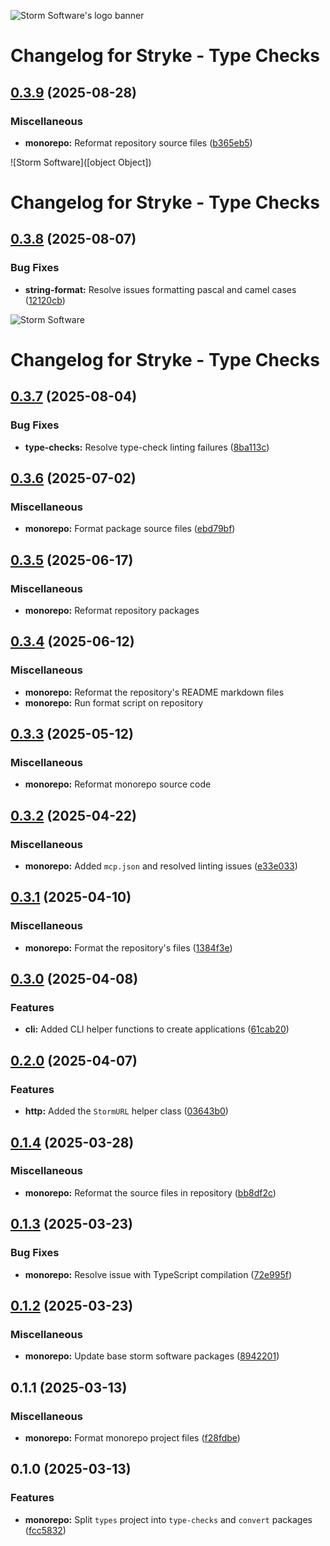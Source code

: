 ![Storm Software's logo banner](https://public.storm-cdn.com/brand-banner.png)

# Changelog for Stryke - Type Checks

## [0.3.9](https://github.com/storm-software/stryke/releases/tag/type-checks%400.3.9) (2025-08-28)

### Miscellaneous

- **monorepo:** Reformat repository source files
  ([b365eb5](https://github.com/storm-software/stryke/commit/b365eb5))

![Storm Software]([object Object])

# Changelog for Stryke - Type Checks

## [0.3.8](https://github.com/storm-software/stryke/releases/tag/type-checks%400.3.8) (2025-08-07)

### Bug Fixes

- **string-format:** Resolve issues formatting pascal and camel cases
  ([12120cb](https://github.com/storm-software/stryke/commit/12120cb))

![Storm Software](https://public.storm-cdn.com/brand-banner.png)

# Changelog for Stryke - Type Checks

## [0.3.7](https://github.com/storm-software/stryke/releases/tag/type-checks%400.3.7) (2025-08-04)

### Bug Fixes

- **type-checks:** Resolve type-check linting failures
  ([8ba113c](https://github.com/storm-software/stryke/commit/8ba113c))

## [0.3.6](https://github.com/storm-software/stryke/releases/tag/type-checks%400.3.6) (2025-07-02)

### Miscellaneous

- **monorepo:** Format package source files
  ([ebd79bf](https://github.com/storm-software/stryke/commit/ebd79bf))

## [0.3.5](https://github.com/storm-software/stryke/releases/tag/type-checks%400.3.5) (2025-06-17)

### Miscellaneous

- **monorepo:** Reformat repository packages

## [0.3.4](https://github.com/storm-software/stryke/releases/tag/type-checks%400.3.4) (2025-06-12)

### Miscellaneous

- **monorepo:** Reformat the repository's README markdown files
- **monorepo:** Run format script on repository

## [0.3.3](https://github.com/storm-software/stryke/releases/tag/type-checks%400.3.3) (2025-05-12)

### Miscellaneous

- **monorepo:** Reformat monorepo source code

## [0.3.2](https://github.com/storm-software/stryke/releases/tag/type-checks%400.3.2) (2025-04-22)

### Miscellaneous

- **monorepo:** Added `mcp.json` and resolved linting issues
  ([e33e033](https://github.com/storm-software/stryke/commit/e33e033))

## [0.3.1](https://github.com/storm-software/stryke/releases/tag/type-checks%400.3.1) (2025-04-10)

### Miscellaneous

- **monorepo:** Format the repository's files
  ([1384f3e](https://github.com/storm-software/stryke/commit/1384f3e))

## [0.3.0](https://github.com/storm-software/stryke/releases/tag/type-checks%400.3.0) (2025-04-08)

### Features

- **cli:** Added CLI helper functions to create applications
  ([61cab20](https://github.com/storm-software/stryke/commit/61cab20))

## [0.2.0](https://github.com/storm-software/stryke/releases/tag/type-checks%400.2.0) (2025-04-07)

### Features

- **http:** Added the `StormURL` helper class
  ([03643b0](https://github.com/storm-software/stryke/commit/03643b0))

## [0.1.4](https://github.com/storm-software/stryke/releases/tag/type-checks%400.1.4) (2025-03-28)

### Miscellaneous

- **monorepo:** Reformat the source files in repository
  ([bb8df2c](https://github.com/storm-software/stryke/commit/bb8df2c))

## [0.1.3](https://github.com/storm-software/stryke/releases/tag/type-checks%400.1.3) (2025-03-23)

### Bug Fixes

- **monorepo:** Resolve issue with TypeScript compilation
  ([72e995f](https://github.com/storm-software/stryke/commit/72e995f))

## [0.1.2](https://github.com/storm-software/stryke/releases/tag/type-checks%400.1.2) (2025-03-23)

### Miscellaneous

- **monorepo:** Update base storm software packages
  ([8942201](https://github.com/storm-software/stryke/commit/8942201))

## 0.1.1 (2025-03-13)

### Miscellaneous

- **monorepo:** Format monorepo project files
  ([f28fdbe](https://github.com/storm-software/stryke/commit/f28fdbe))

## 0.1.0 (2025-03-13)

### Features

- **monorepo:** Split `types` project into `type-checks` and `convert` packages
  ([fcc5832](https://github.com/storm-software/stryke/commit/fcc5832))
